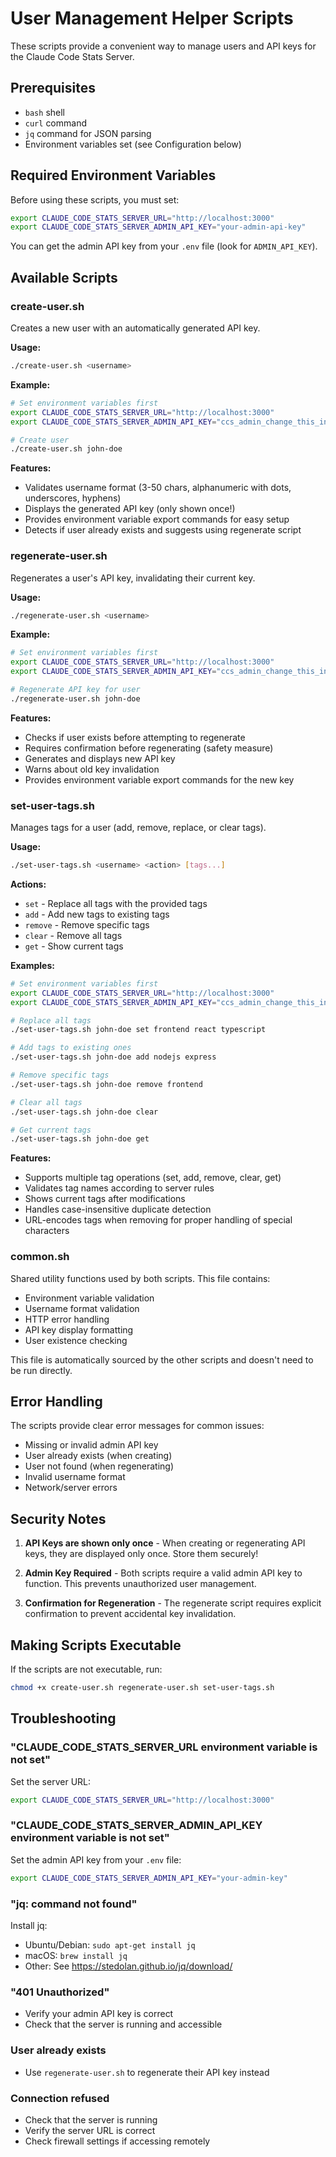 # User Management Helper Scripts

These scripts provide a convenient way to manage users and API keys for the Claude Code Stats Server.

## Prerequisites

- `bash` shell
- `curl` command
- `jq` command for JSON parsing
- Environment variables set (see Configuration below)

## Required Environment Variables

Before using these scripts, you must set:

```bash
export CLAUDE_CODE_STATS_SERVER_URL="http://localhost:3000"
export CLAUDE_CODE_STATS_SERVER_ADMIN_API_KEY="your-admin-api-key"
```

You can get the admin API key from your `.env` file (look for `ADMIN_API_KEY`).

## Available Scripts

### create-user.sh

Creates a new user with an automatically generated API key.

**Usage:**
```bash
./create-user.sh <username>
```

**Example:**
```bash
# Set environment variables first
export CLAUDE_CODE_STATS_SERVER_URL="http://localhost:3000"
export CLAUDE_CODE_STATS_SERVER_ADMIN_API_KEY="ccs_admin_change_this_in_production"

# Create user
./create-user.sh john-doe
```

**Features:**
- Validates username format (3-50 chars, alphanumeric with dots, underscores, hyphens)
- Displays the generated API key (only shown once!)
- Provides environment variable export commands for easy setup
- Detects if user already exists and suggests using regenerate script

### regenerate-user.sh

Regenerates a user's API key, invalidating their current key.

**Usage:**
```bash
./regenerate-user.sh <username>
```

**Example:**
```bash
# Set environment variables first
export CLAUDE_CODE_STATS_SERVER_URL="http://localhost:3000"
export CLAUDE_CODE_STATS_SERVER_ADMIN_API_KEY="ccs_admin_change_this_in_production"

# Regenerate API key for user
./regenerate-user.sh john-doe
```

**Features:**
- Checks if user exists before attempting to regenerate
- Requires confirmation before regenerating (safety measure)
- Generates and displays new API key
- Warns about old key invalidation
- Provides environment variable export commands for the new key

### set-user-tags.sh

Manages tags for a user (add, remove, replace, or clear tags).

**Usage:**
```bash
./set-user-tags.sh <username> <action> [tags...]
```

**Actions:**
- `set` - Replace all tags with the provided tags
- `add` - Add new tags to existing tags
- `remove` - Remove specific tags
- `clear` - Remove all tags
- `get` - Show current tags

**Examples:**
```bash
# Set environment variables first
export CLAUDE_CODE_STATS_SERVER_URL="http://localhost:3000"
export CLAUDE_CODE_STATS_SERVER_ADMIN_API_KEY="ccs_admin_change_this_in_production"

# Replace all tags
./set-user-tags.sh john-doe set frontend react typescript

# Add tags to existing ones
./set-user-tags.sh john-doe add nodejs express

# Remove specific tags
./set-user-tags.sh john-doe remove frontend

# Clear all tags
./set-user-tags.sh john-doe clear

# Get current tags
./set-user-tags.sh john-doe get
```

**Features:**
- Supports multiple tag operations (set, add, remove, clear, get)
- Validates tag names according to server rules
- Shows current tags after modifications
- Handles case-insensitive duplicate detection
- URL-encodes tags when removing for proper handling of special characters

### common.sh

Shared utility functions used by both scripts. This file contains:
- Environment variable validation
- Username format validation
- HTTP error handling
- API key display formatting
- User existence checking

This file is automatically sourced by the other scripts and doesn't need to be run directly.

## Error Handling

The scripts provide clear error messages for common issues:
- Missing or invalid admin API key
- User already exists (when creating)
- User not found (when regenerating)
- Invalid username format
- Network/server errors

## Security Notes

1. **API Keys are shown only once** - When creating or regenerating API keys, they are displayed only once. Store them securely!

2. **Admin Key Required** - Both scripts require a valid admin API key to function. This prevents unauthorized user management.

3. **Confirmation for Regeneration** - The regenerate script requires explicit confirmation to prevent accidental key invalidation.

## Making Scripts Executable

If the scripts are not executable, run:
```bash
chmod +x create-user.sh regenerate-user.sh set-user-tags.sh
```

## Troubleshooting

### "CLAUDE_CODE_STATS_SERVER_URL environment variable is not set"
Set the server URL:
```bash
export CLAUDE_CODE_STATS_SERVER_URL="http://localhost:3000"
```

### "CLAUDE_CODE_STATS_SERVER_ADMIN_API_KEY environment variable is not set"
Set the admin API key from your `.env` file:
```bash
export CLAUDE_CODE_STATS_SERVER_ADMIN_API_KEY="your-admin-key"
```

### "jq: command not found"
Install jq:
- Ubuntu/Debian: `sudo apt-get install jq`
- macOS: `brew install jq`
- Other: See https://stedolan.github.io/jq/download/

### "401 Unauthorized"
- Verify your admin API key is correct
- Check that the server is running and accessible

### User already exists
- Use `regenerate-user.sh` to regenerate their API key instead

### Connection refused
- Check that the server is running
- Verify the server URL is correct
- Check firewall settings if accessing remotely